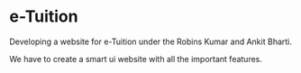 # e-Tuition
Developing a website for e-Tuition under the Robins Kumar and Ankit Bharti.

We have to create a smart ui website with all the important features.

